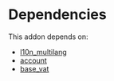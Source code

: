 # Dependencies

This addon depends on:

- [l10n_multilang](https://github.com/bringout/oca-ocb-l10n_me-africa)
- [account](https://github.com/bringout/oca-ocb-accounting)
- [base_vat](https://github.com/bringout/oca-ocb-core)
